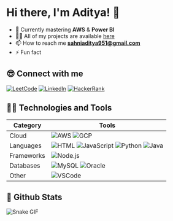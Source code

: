 # Hi there, I'm Aditya! 👋

- 🌱 Currently mastering **AWS** & **Power BI**
- 👨‍💻 All of my projects are available [here](https://github.com/Aditya-04030)
- 📫 How to reach me **sahniaditya951@gmail.com**
- ⚡ Fun fact 

## 😎 Connect with me

[![LeetCode](https://img.shields.io/badge/LeetCode-%23FFA116.svg?&style=for-the-badge&logo=LeetCode&logoColor=white)](https://leetcode.com/u/Aditya8988/)
[![LinkedIn](https://img.shields.io/badge/linkedin-%230077B5.svg?&style=for-the-badge&logo=linkedin&logoColor=white)](https://www.linkedin.com/in/aditya-sahni-7687ab311/)
[![HackerRank](https://img.shields.io/badge/hackerrank-%2365FFD6.svg?&style=for-the-badge&logo=hackerrank&logoColor=black)](https://www.hackerrank.com/profile/sahniaditya951)


## 👨‍💻 Technologies and Tools

| Category           | Tools                                                                                                                                                                                                                                                                                                                                                                                                                                                                                                                                                                                                                                                                                                                                                                                                                                                                                                                                                                                                                                                                                                                                                                                                                                                                                                                                                                                                                                                                                                                                                                                                                                                                                                                                                                                                                                                                                                                                                                                                                                                                                                                                                                                                                                                                                                                                                                                                                                                                                                                                                                                                                                                                                                                                                                                                                                                                                                                                                                                                                                                                                                                                                                                                                                                                                                                                                                                                                                                                                                                                                                                                                                                                                                                                                                                                                                                                                                                                                                                                       |
| ------------------ | ----------------------------------------------------------------------------------------------------------------------------------------------------------------------------------------------------------------------------------------------------------------------------------------------------------------------------------------------------------------------------------------------------------------------------------------------------------------------------------------------------------------------------------------------------------------------------------------------------------------------------------------------------------------------------------------------------------------------------------------------------------------------------------------------------------------------------------------------------------------------------------------------------------------------------------------------------------------------------------------------------------------------------------------------------------------------------------------------------------------------------------------------------------------------------------------------------------------------------------------------------------------------------------------------------------------------------------------------------------------------------------------------------------------------------------------------------------------------------------------------------------------------------------------------------------------------------------------------------------------------------------------------------------------------------------------------------------------------------------------------------------------------------------------------------------------------------------------------------------------------------------------------------------------------------------------------------------------------------------------------------------------------------------------------------------------------------------------------------------------------------------------------------------------------------------------------------------------------------------------------------------------------------------------------------------------------------------------------------------------------------------------------------------------------------------------------------------------------------------------------------------------------------------------------------------------------------------------------------------------------------------------------------------------------------------------------------------------------------------------------------------------------------------------------------------------------------------------------------------------------------------------------------------------------------------------------------------------------------------------------------------------------------------------------------------------------------------------------------------------------------------------------------------------------------------------------------------------------------------------------------------------------------------------------------------------------------------------------------------------------------------------------------------------------------------------------------------------------------------------------------------------------------------------------------------------------------------------------------------------------------------------------------------------------------------------------------------------------------------------------------------------------------------------------------------------------------------------------------------------------------------------------------------------------------------------------------------------------------------------------------------- |
| Cloud              | ![AWS](https://img.shields.io/badge/Amazon_AWS-232F3E?style=for-the-badge&logo=amazon-aws&logoColor=white) ![GCP](https://img.shields.io/badge/Google_Cloud-4285F4?style=for-the-badge&logo=google-cloud&logoColor=white) |
| Languages          | ![HTML](https://img.shields.io/badge/html5%20-%23E34F26.svg?&style=for-the-badge&logo=html5&logoColor=white) ![JavaScript](https://img.shields.io/badge/javascript%20-%23323330.svg?&style=for-the-badge&logo=javascript&logoColor=%23F7DF1E) ![Python](https://img.shields.io/badge/Python-3776AB?style=for-the-badge&logo=python&logoColor=white) ![Java](https://img.shields.io/badge/Java-%23ED8B00.svg?style=for-the-badge&logo=java&logoColor=white) |
| Frameworks         | ![Node.js](https://img.shields.io/badge/Node.js-43853D?style=for-the-badge&logo=node.js&logoColor=white) |
| Databases          | ![MySQL](https://img.shields.io/badge/MySQL-00000F?style=for-the-badge&logo=mysql&logoColor=white) ![Oracle](https://img.shields.io/badge/Oracle-F80000?style=for-the-badge&logo=oracle&logoColor=white) |
| Other              | ![VSCode](https://img.shields.io/badge/Visual_Studio_Code-0078D4?style=for-the-badge&logo=visual%20studio%20code&logoColor=white)   |
## 🚀 Github Stats
![Snake GIF](https://github.com/Adityasahni04/Adityasahni04/blob/output/github-contribution-grid-snake.svg)
